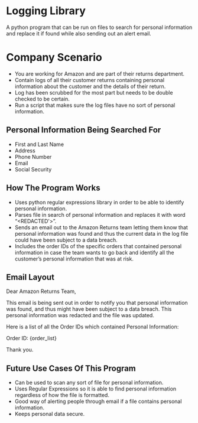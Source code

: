 # Logging Library

A python program that can be run on files to search for personal information and replace it if found while also sending out an alert email.


# Company Scenario

 - You are working for Amazon and are part of their returns department.
 - Contain logs of all their customer returns containing personal information about the customer and the details of their return.
 - Log has been scrubbed for the most part but needs to be double checked to be certain.
 - Run a script that makes sure the log files have no sort of personal information.

## Personal Information Being Searched For

 - First and Last Name
 - Address
 - Phone Number
 - Email
 - Social Security

## How The Program Works

 - Uses python regular expressions library in order to be able to identify personal information.
 - Parses file in search of personal information and replaces it with word “<REDACTED'>”.
 - Sends an email out to the Amazon Returns team letting them know that personal information was found and thus the current data in the log file could have been subject to a data breach.
 - Includes the order IDs of the specific orders that contained personal information in case the team wants to go back and identify all the customer’s personal information that was at risk.


## Email Layout

Dear Amazon Returns Team,

This email is being sent out in order to notify you that personal information was found, and thus might have been subject to a data breach. This personal information was redacted and the file was updated.

Here is a list of all the Order IDs which contained Personal Information:

Order ID: {order_list}

Thank you.

## Future Use Cases Of This Program

 - Can be used to scan any sort of file for personal information.
 - Uses Regular Expressions so it is able to find personal information regardless of how the file is formatted.
 - Good way of alerting people through email if a file contains personal information.
 - Keeps personal data secure.
